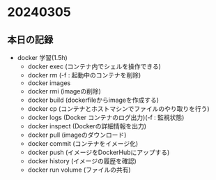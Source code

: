 # 20240305

## 本日の記録

- docker 学習(1.5h)
  - docker exec (コンテナ内でシェルを操作できる)
  - docker rm (-f : 起動中のコンテナを削除)
  - docker images
  - docker rmi (imageの削除)
  - docker build (dockerfileからimageを作成する)
  - docker cp (コンテナとホストマシンでファイルのやり取りを行う)
  - docker logs (Docker コンテナのログ出力)(-f : 監視状態)
  - docker inspect (Dockerの詳細情報を出力)
  - docker pull (imageのダウンロード)
  - docker commit (コンテナをイメージ化)
  - docker push (イメージをDockerHubにアップする)
  - docker history (イメージの履歴を確認)
  - docker run volume (ファイルの共有)
